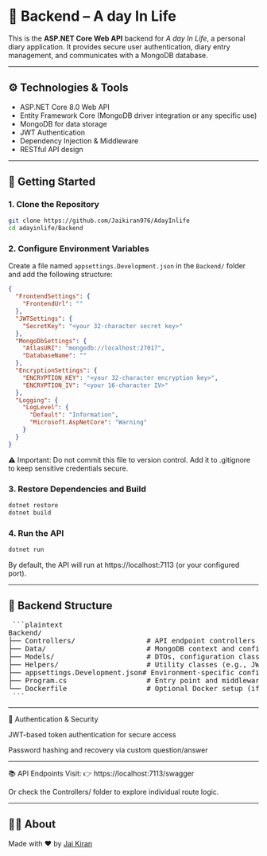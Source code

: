 # 🧾 Backend – A day In Life

This is the **ASP.NET Core Web API** backend for _A day In Life_, a personal diary application. It provides secure user authentication, diary entry management, and communicates with a MongoDB database.

---

## ⚙️ Technologies & Tools

- ASP.NET Core 8.0 Web API  
- Entity Framework Core (MongoDB driver integration or any specific use)  
- MongoDB for data storage  
- JWT Authentication  
- Dependency Injection & Middleware  
- RESTful API design  

---

## 🚀 Getting Started

### 1. Clone the Repository

```bash
git clone https://github.com/Jaikiran976/AdayInlife
cd adayinlife/Backend
```

### 2. Configure Environment Variables

Create a file named `appsettings.Development.json` in the `Backend/` folder and add the following structure:

```json
{
  "FrontendSettings": {
    "FrontendUrl": ""
  },
  "JWTSettings": {
    "SecretKey": "<your 32-character secret key>"
  },
  "MongoDbSettings": {
    "AtlasURI": "mongodb://localhost:27017",
    "DatabaseName": ""
  },
  "EncryptionSettings": {
    "ENCRYPTION_KEY": "<your 32-character encryption key>",
    "ENCRYPTION_IV": "<your 16-character IV>"
  },
  "Logging": {
    "LogLevel": {
      "Default": "Information",
      "Microsoft.AspNetCore": "Warning"
    }
  }
}
```

⚠️ Important: Do not commit this file to version control. Add it to .gitignore to keep sensitive credentials secure.

### 3. Restore Dependencies and Build

```bash
dotnet restore
dotnet build
```
### 4. Run the API

```bash
dotnet run
```

By default, the API will run at https://localhost:7113 (or your configured port).

---

## 📁 Backend Structure

<pre> ```plaintext
Backend/
├── Controllers/                 # API endpoint controllers (Auth, Diary, etc.)
├── Data/                        # MongoDB context and configuration
├── Models/                      # DTOs, configuration classes, and entities
├── Helpers/                     # Utility classes (e.g., JWT helpers)
├── appsettings.Development.json# Environment-specific config file
├── Program.cs                   # Entry point and middleware setup
└── Dockerfile                   # Optional Docker setup (if used) for prod build
 ``` </pre>

---

🔐 Authentication & Security

JWT-based token authentication for secure access

Password hashing and recovery via custom question/answer

---

📚 API Endpoints
Visit:
👉 https://localhost:7113/swagger

Or check the Controllers/ folder to explore individual route logic.

---

## 🙋‍♂️ About

Made with ❤️ by [Jai Kiran](https://jaikiran.netlify.app/)
